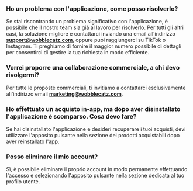 
### Ho un problema con l'applicazione, come posso risolverlo?

Se stai riscontrando un problema significativo con l'applicazione, è possibile che il nostro team sia già al lavoro per risolverlo. Per tutti gli altri casi, la soluzione migliore è contattarci inviando una email all'indirizzo **[support@wobblecatz.com](mailto:support@wobblecatz.com)**, oppure puoi raggiungerci su TikTok o Instagram. Ti preghiamo di fornire il maggior numero possibile di dettagli per consentirci di gestire la tua richiesta in modo efficiente.

### Vorrei proporre una collaborazione commerciale, a chi devo rivolgermi?

Per tutte le proposte commerciali, ti invitiamo a contattarci esclusivamente all'indirizzo email **[marketing@wobblecatz.com](mailto:marketing@wobblecatz.com)**.

### Ho effettuato un acquisto in-app, ma dopo aver disinstallato l'applicazione è scomparso. Cosa devo fare?

Se hai disinstallato l'applicazione e desideri recuperare i tuoi acquisti, devi utilizzare l'apposito pulsante nella sezione dei prodotti acquistabili dopo aver reinstallato l'app.

### Posso eliminare il mio account?

Sì, è possibile eliminare il proprio account in modo permanente effettuando l'accesso e selezionando l'apposito pulsante nella sezione dedicata al tuo profilo utente.
